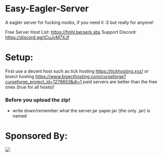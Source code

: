 # Easy-Eagler-Server

A eagler server for fucking noobs, if you need it :3 but really for anyone!

Free Server Host List: https://fmhl.berserk.sbs
Support Discord: https://discord.gg/tCuJvM7XJf

# Setup: 
First use a decent host such as tick hosting https://tickhosting.xyz/ or bisect hosting https://www.bisecthosting.com/curseforge?curseforge_project_id=1279853&dl=1 paid servers are better than the free ones (true for all hosts)!

### Before you upload the zip!
- write down/remember what the server.jar paper.jar (the only .jar) is named

# Sponsored By:
<a href="https://www.bisecthosting.com/curseforge?curseforge_project_id=1279853&dl=1" target="_blank"><img src="https://img.wiki.kyle-hosting.xyz/github/bisect.png"></a>

